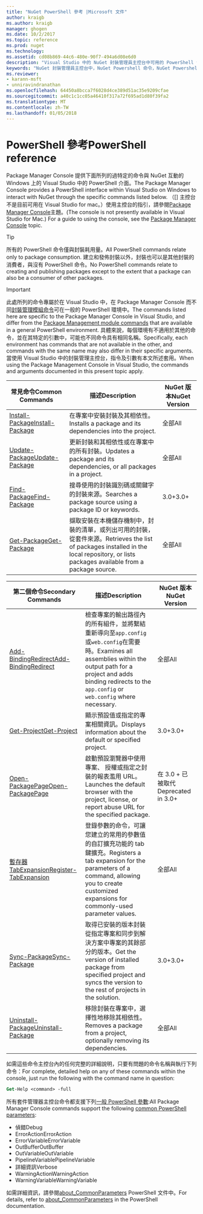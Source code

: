 ```yaml
---
title: "NuGet PowerShell 參考 |Microsoft 文件"
author: kraigb
ms.author: kraigb
manager: ghogen
ms.date: 10/2/2017
ms.topic: reference
ms.prod: nuget
ms.technology: 
ms.assetid: cd08b869-44c6-480e-90f7-494a6d08e6d0
description: "Visual Studio 中的 NuGet 封裝管理員主控台中可用的 PowerShell 命令的完整參考。"
keywords: "NuGet 封裝管理員主控台中，NuGet Powershell 命令，NuGet Powershell 參考"
ms.reviewer:
- karann-msft
- unniravindranathan
ms.openlocfilehash: 64450a8bcca7f6028d4ce389d51ac35e9209cfae
ms.sourcegitcommit: a40c1c1cc05a46410f317a72f695ad1d80f39fa2
ms.translationtype: MT
ms.contentlocale: zh-TW
ms.lasthandoff: 01/05/2018
---
```

# <a name="powershell-reference"></a><span data-ttu-id="17afb-104">PowerShell 參考</span><span class="sxs-lookup"><span data-stu-id="17afb-104">PowerShell reference</span></span>

<span data-ttu-id="17afb-105">Package Manager Console 提供下面所列的過特定的命令與 NuGet 互動的 Windows 上的 Visual Studio 中的 PowerShell 介面。</span><span class="sxs-lookup"><span data-stu-id="17afb-105">The Package Manager Console provides a PowerShell interface within Visual Studio on Windows to interact with NuGet through the specific commands listed below.</span></span> <span data-ttu-id="17afb-106">（[] 主控台不是目前可用在 Visual Studio for mac。）使用主控台的指引，請參閱[Package Manager Console](../tools/package-manager-console.md)主題。</span><span class="sxs-lookup"><span data-stu-id="17afb-106">(The console is not presently available in Visual Studio for Mac.) For a guide to using the console, see the [Package Manager Console](../tools/package-manager-console.md) topic.</span></span>

> [!Tip]
> <span data-ttu-id="17afb-107">所有的 PowerShell 命令僅與封裝耗用量。</span><span class="sxs-lookup"><span data-stu-id="17afb-107">All PowerShell commands relate only to package consumption.</span></span> <span data-ttu-id="17afb-108">建立和發佈封裝以外，封裝也可以是其他封裝的消費者，與沒有 PowerShell 命令。</span><span class="sxs-lookup"><span data-stu-id="17afb-108">No PowerShell commands relate to creating and publishing packages except to the extent that a package can also be a consumer of other packages.</span></span>

> [!Important]
> <span data-ttu-id="17afb-109">此處所列的命令專屬於在 Visual Studio 中，在 Package Manager Console 而不同[封裝管理模組命令](/powershell/module/packagemanagement/?view=powershell-6)可在一般的 PowerShell 環境中。</span><span class="sxs-lookup"><span data-stu-id="17afb-109">The commands listed here are specific to the Package Manager Console in Visual Studio, and differ from the [Package Management module commands](/powershell/module/packagemanagement/?view=powershell-6) that are available in a general PowerShell environment.</span></span> <span data-ttu-id="17afb-110">具體來說，每個環境有不適用於其他的命令，並在其特定的引數中，可能也不同命令具有相同名稱。</span><span class="sxs-lookup"><span data-stu-id="17afb-110">Specifically, each environment has commands that are not available in the other, and commands with the same name may also differ in their specific arguments.</span></span> <span data-ttu-id="17afb-111">當使用 Visual Studio 中的封裝管理主控台，指令及引數有本文所述套用。</span><span class="sxs-lookup"><span data-stu-id="17afb-111">When using the Package Management Console in Visual Studio, the commands and arguments documented in this present topic apply.</span></span>

| <span data-ttu-id="17afb-112">常見命令</span><span class="sxs-lookup"><span data-stu-id="17afb-112">Common Commands</span></span> | <span data-ttu-id="17afb-113">描述</span><span class="sxs-lookup"><span data-stu-id="17afb-113">Description</span></span> | <span data-ttu-id="17afb-114">NuGet 版本</span><span class="sxs-lookup"><span data-stu-id="17afb-114">NuGet Version</span></span> |
| --- | --- | --- |
| [<span data-ttu-id="17afb-115">Install-Package</span><span class="sxs-lookup"><span data-stu-id="17afb-115">Install-Package</span></span>](ps-ref-install-package.md) | <span data-ttu-id="17afb-116">在專案中安裝封裝及其相依性。</span><span class="sxs-lookup"><span data-stu-id="17afb-116">Installs a package and its dependencies into the project.</span></span> | <span data-ttu-id="17afb-117">全部</span><span class="sxs-lookup"><span data-stu-id="17afb-117">All</span></span> |
| [<span data-ttu-id="17afb-118">Update-Package</span><span class="sxs-lookup"><span data-stu-id="17afb-118">Update-Package</span></span>](ps-ref-update-package.md) | <span data-ttu-id="17afb-119">更新封裝和其相依性或在專案中的所有封裝。</span><span class="sxs-lookup"><span data-stu-id="17afb-119">Updates a package and its dependencies, or all packages in a project.</span></span> | <span data-ttu-id="17afb-120">全部</span><span class="sxs-lookup"><span data-stu-id="17afb-120">All</span></span> |
| [<span data-ttu-id="17afb-121">Find-Package</span><span class="sxs-lookup"><span data-stu-id="17afb-121">Find-Package</span></span>](ps-ref-find-package.md) | <span data-ttu-id="17afb-122">搜尋使用的封裝識別碼或關鍵字的封裝來源。</span><span class="sxs-lookup"><span data-stu-id="17afb-122">Searches a package source using a package ID or keywords.</span></span> | <span data-ttu-id="17afb-123">3.0+</span><span class="sxs-lookup"><span data-stu-id="17afb-123">3.0+</span></span> |
| [<span data-ttu-id="17afb-124">Get-Package</span><span class="sxs-lookup"><span data-stu-id="17afb-124">Get-Package</span></span>](ps-ref-get-package.md) | <span data-ttu-id="17afb-125">擷取安裝在本機儲存機制中，封裝的清單，或列出可用的封裝，從套件來源。</span><span class="sxs-lookup"><span data-stu-id="17afb-125">Retrieves the list of packages installed in the local repository, or lists packages available from a package source.</span></span> | <span data-ttu-id="17afb-126">全部</span><span class="sxs-lookup"><span data-stu-id="17afb-126">All</span></span> |

| <span data-ttu-id="17afb-127">第二個命令</span><span class="sxs-lookup"><span data-stu-id="17afb-127">Secondary Commands</span></span> | <span data-ttu-id="17afb-128">描述</span><span class="sxs-lookup"><span data-stu-id="17afb-128">Description</span></span> | <span data-ttu-id="17afb-129">NuGet 版本</span><span class="sxs-lookup"><span data-stu-id="17afb-129">NuGet Version</span></span> |
| --- | --- | --- |
| [<span data-ttu-id="17afb-130">Add-BindingRedirect</span><span class="sxs-lookup"><span data-stu-id="17afb-130">Add-BindingRedirect</span></span>](ps-ref-add-bindingredirect.md) | <span data-ttu-id="17afb-131">檢查專案的輸出路徑內的所有組件，並將繫結重新導向至`app.config`或`web.config`在需要時。</span><span class="sxs-lookup"><span data-stu-id="17afb-131">Examines all assemblies within the output path for a project and adds binding redirects to the `app.config` or `web.config` where necessary.</span></span> | <span data-ttu-id="17afb-132">全部</span><span class="sxs-lookup"><span data-stu-id="17afb-132">All</span></span> |
| [<span data-ttu-id="17afb-133">Get-Project</span><span class="sxs-lookup"><span data-stu-id="17afb-133">Get-Project</span></span>](ps-ref-get-project.md) | <span data-ttu-id="17afb-134">顯示預設值或指定的專案相關資訊。</span><span class="sxs-lookup"><span data-stu-id="17afb-134">Displays information about the default or specified project.</span></span> | <span data-ttu-id="17afb-135">3.0+</span><span class="sxs-lookup"><span data-stu-id="17afb-135">3.0+</span></span> |
| [<span data-ttu-id="17afb-136">Open-PackagePage</span><span class="sxs-lookup"><span data-stu-id="17afb-136">Open-PackagePage</span></span>](ps-ref-open-packagepage.md) | <span data-ttu-id="17afb-137">啟動預設瀏覽器中使用專案、 授權或指定之封裝的報表濫用 URL。</span><span class="sxs-lookup"><span data-stu-id="17afb-137">Launches the default browser with the project, license, or report abuse URL for the specified package.</span></span> | <span data-ttu-id="17afb-138">在 3.0 + 已被取代</span><span class="sxs-lookup"><span data-stu-id="17afb-138">Deprecated in 3.0+</span></span> |
| [<span data-ttu-id="17afb-139">暫存器 TabExpansion</span><span class="sxs-lookup"><span data-stu-id="17afb-139">Register-TabExpansion</span></span>](ps-ref-register-tabexpansion.md) | <span data-ttu-id="17afb-140">登錄參數的命令，可讓您建立的常用的參數值的自訂擴充功能的 tab 鍵擴充。</span><span class="sxs-lookup"><span data-stu-id="17afb-140">Registers a tab expansion for the parameters of a command, allowing you to create customized expansions for commonly-used parameter values.</span></span> | <span data-ttu-id="17afb-141">全部</span><span class="sxs-lookup"><span data-stu-id="17afb-141">All</span></span> |
| [<span data-ttu-id="17afb-142">Sync-Package</span><span class="sxs-lookup"><span data-stu-id="17afb-142">Sync-Package</span></span>](ps-ref-sync-package.md) | <span data-ttu-id="17afb-143">取得已安裝的版本封裝從指定專案和同步到解決方案中專案的其餘部分的版本。</span><span class="sxs-lookup"><span data-stu-id="17afb-143">Get the version of installed package from specified project and syncs the version to the rest of projects in the solution.</span></span> | <span data-ttu-id="17afb-144">3.0+</span><span class="sxs-lookup"><span data-stu-id="17afb-144">3.0+</span></span> |
| [<span data-ttu-id="17afb-145">Uninstall-Package</span><span class="sxs-lookup"><span data-stu-id="17afb-145">Uninstall-Package</span></span>](ps-ref-uninstall-package.md) | <span data-ttu-id="17afb-146">移除封裝在專案中，選擇性地移除其相依性。</span><span class="sxs-lookup"><span data-stu-id="17afb-146">Removes a package from a project, optionally removing its dependencies.</span></span> | <span data-ttu-id="17afb-147">全部</span><span class="sxs-lookup"><span data-stu-id="17afb-147">All</span></span> |

<span data-ttu-id="17afb-148">如需這些命令主控台內的任何完整的詳細說明，只要有問題的命令名稱與執行下列命令：</span><span class="sxs-lookup"><span data-stu-id="17afb-148">For complete, detailed help on any of these commands within the console, just run the following with the command name in question:</span></span>

```ps
Get-Help <command> -full
```

<span data-ttu-id="17afb-149">所有套件管理器主控台命令都支援下列[一般 PowerShell 參數](http://go.microsoft.com/fwlink/?LinkID=113216):</span><span class="sxs-lookup"><span data-stu-id="17afb-149">All Package Manager Console commands support the following [common PowerShell parameters](http://go.microsoft.com/fwlink/?LinkID=113216):</span></span>

- <span data-ttu-id="17afb-150">偵錯</span><span class="sxs-lookup"><span data-stu-id="17afb-150">Debug</span></span>
- <span data-ttu-id="17afb-151">ErrorAction</span><span class="sxs-lookup"><span data-stu-id="17afb-151">ErrorAction</span></span>
- <span data-ttu-id="17afb-152">ErrorVariable</span><span class="sxs-lookup"><span data-stu-id="17afb-152">ErrorVariable</span></span>
- <span data-ttu-id="17afb-153">OutBuffer</span><span class="sxs-lookup"><span data-stu-id="17afb-153">OutBuffer</span></span>
- <span data-ttu-id="17afb-154">OutVariable</span><span class="sxs-lookup"><span data-stu-id="17afb-154">OutVariable</span></span>
- <span data-ttu-id="17afb-155">PipelineVariable</span><span class="sxs-lookup"><span data-stu-id="17afb-155">PipelineVariable</span></span>
- <span data-ttu-id="17afb-156">詳細資訊</span><span class="sxs-lookup"><span data-stu-id="17afb-156">Verbose</span></span>
- <span data-ttu-id="17afb-157">WarningAction</span><span class="sxs-lookup"><span data-stu-id="17afb-157">WarningAction</span></span>
- <span data-ttu-id="17afb-158">WarningVariable</span><span class="sxs-lookup"><span data-stu-id="17afb-158">WarningVariable</span></span>

<span data-ttu-id="17afb-159">如需詳細資訊，請參閱[about_CommonParameters](http://go.microsoft.com/fwlink/?LinkID=113216) PowerShell 文件中。</span><span class="sxs-lookup"><span data-stu-id="17afb-159">For details, refer to [about_CommonParameters](http://go.microsoft.com/fwlink/?LinkID=113216) in the PowerShell documentation.</span></span>
